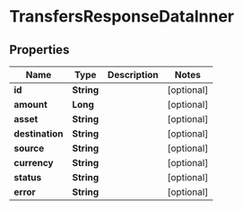 

# TransfersResponseDataInner


## Properties

| Name | Type | Description | Notes |
|------------ | ------------- | ------------- | -------------|
|**id** | **String** |  |  [optional] |
|**amount** | **Long** |  |  [optional] |
|**asset** | **String** |  |  [optional] |
|**destination** | **String** |  |  [optional] |
|**source** | **String** |  |  [optional] |
|**currency** | **String** |  |  [optional] |
|**status** | **String** |  |  [optional] |
|**error** | **String** |  |  [optional] |




